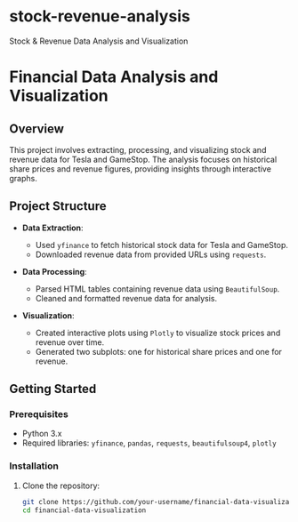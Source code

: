 # stock-revenue-analysis
Stock &amp; Revenue Data Analysis and Visualization
# Financial Data Analysis and Visualization

## Overview

This project involves extracting, processing, and visualizing stock and revenue data for Tesla and GameStop. The analysis focuses on historical share prices and revenue figures, providing insights through interactive graphs.

## Project Structure

- **Data Extraction**: 
  - Used `yfinance` to fetch historical stock data for Tesla and GameStop.
  - Downloaded revenue data from provided URLs using `requests`.

- **Data Processing**: 
  - Parsed HTML tables containing revenue data using `BeautifulSoup`.
  - Cleaned and formatted revenue data for analysis.

- **Visualization**: 
  - Created interactive plots using `Plotly` to visualize stock prices and revenue over time.
  - Generated two subplots: one for historical share prices and one for revenue.

## Getting Started

### Prerequisites

- Python 3.x
- Required libraries: `yfinance`, `pandas`, `requests`, `beautifulsoup4`, `plotly`

### Installation

1. Clone the repository:
   ```bash
   git clone https://github.com/your-username/financial-data-visualization.git
   cd financial-data-visualization
